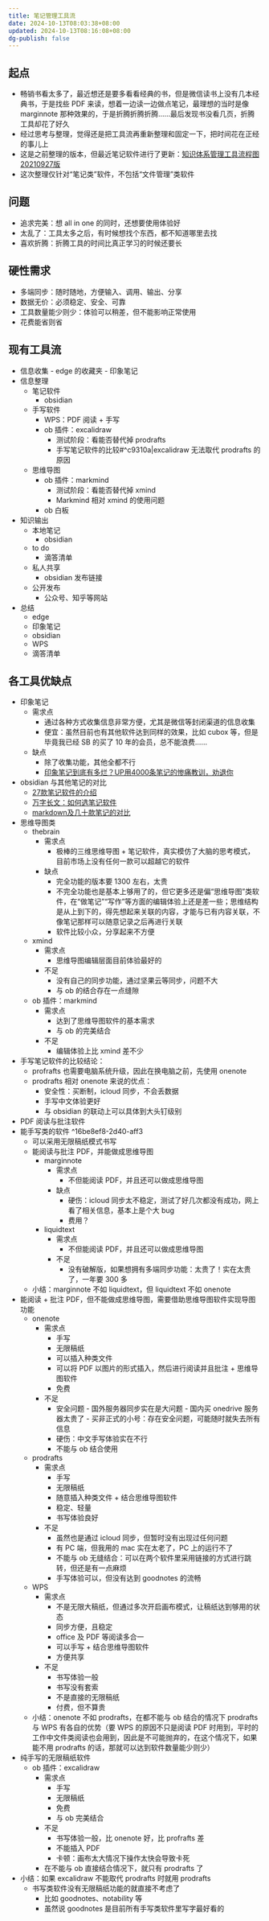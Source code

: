 ```yaml
---
title: 笔记管理工具流
date: 2024-10-13T08:03:38+08:00
updated: 2024-10-13T08:16:08+08:00
dg-publish: false
---
```


## 起点

- 畅销书看太多了，最近想还是要多看看经典的书，但是微信读书上没有几本经典书，于是找些 PDF 来读，想着一边读一边做点笔记，最理想的当时是像 marginnote 那种效果的，于是折腾折腾折腾......最后发现书没看几页，折腾工具却花了好久
- 经过思考与整理，觉得还是把工具流再重新整理和固定一下，把时间花在正经的事儿上
- 这是之前整理的版本，但最近笔记软件进行了更新：[知识体系管理工具流程图20210927版](https://zhuanlan.zhihu.com/p/414532476)
- 这次整理仅针对“笔记类”软件，不包括“文件管理”类软件

## 问题

- 追求完美：想 all in one 的同时，还想要使用体验好
- 太乱了：工具太多之后，有时候想找个东西，都不知道哪里去找
- 喜欢折腾：折腾工具的时间比真正学习的时候还要长

## 硬性需求

- 多端同步：随时随地，方便输入、调用、输出、分享
- 数据无价：必须稳定、安全、可靠
- 工具数量能少则少：体验可以稍差，但不能影响正常使用
- 花费能省则省

## 现有工具流

- 信息收集
		- edge 的收藏夹
		- 印象笔记
- 信息整理
	- 笔记软件
		- obsidian
	- 手写软件
		- WPS：PDF 阅读 + 手写
		- ob 插件：excalidraw
			- 测试阶段：看能否替代掉 prodrafts
			- 手写笔记软件的比较#^c9310a|excalidraw 无法取代 prodrafts 的原因
	- 思维导图
		- ob 插件：markmind
			- 测试阶段：看能否替代掉 xmind
			- Markmind 相对 xmind 的使用问题
		- ob 白板
- 知识输出
	- 本地笔记
		- obsidian
	- to do
		- 滴答清单
	- 私人共享
		- obsidian 发布链接
	- 公开发布
		- 公众号、知乎等网站
- 总结
	- edge
	- 印象笔记
	- obsidian
	- WPS
	- 滴答清单

## 各工具优缺点

- 印象笔记
	- 需求点
		- 通过各种方式收集信息非常方便，尤其是微信等封闭渠道的信息收集
		- 便宜：虽然目前也有其他软件达到同样的效果，比如 cubox 等，但是毕竟我已经 SB 的买了 10 年的会员，总不能浪费......
	- 缺点
		- 除了收集功能，其他全都不行
		- [印象笔记到底有多烂？UP用4000条笔记的惨痛教训，劝退你](https://www.bilibili.com/video/BV1L3411e7L4/?vd_source=5f0d1d683c112ce1c98a2a3a117b647c)
- obsidian 与其他笔记的对比
	- [27款笔记软件的介绍](https://www.cnblogs.com/caixiaoqi/p/16999824.html)
	- [万字长文：如何选笔记软件](https://m.okjike.com/originalPosts/62b9c3cb2c5643956663f412)
	- [markdown及几十款笔记的对比](https://www.bilibili.com/video/BV1Ve4y1s7Qs/?spm_id_from=333.999.0.0&vd_source=5f0d1d683c112ce1c98a2a3a117b647c)
- 思维导图类
	- thebrain
		- 需求点
			- 极棒的三维思维导图 + 笔记软件，真实模仿了大脑的思考模式，目前市场上没有任何一款可以超越它的软件
		- 缺点
			- 完全功能的版本要 1300 左右，太贵
			- 不完全功能也是基本上够用了的，但它更多还是偏“思维导图”类软件，在“做笔记”“写作”等方面的编辑体验上还是差一些；思维结构是从上到下的，得先想起来关联的内容，才能与已有内容关联，不像笔记那样可以随意记录之后再进行关联
			- 软件比较小众，分享起来不方便
	- xmind
		- 需求点
			- 思维导图编辑层面目前体验最好的
		- 不足
			- 没有自己的同步功能，通过坚果云等同步，问题不大
			- 与 ob 的结合存在一点缝隙
	- ob 插件：markmind
		- 需求点
			- 达到了思维导图软件的基本需求
			- 与 ob 的完美结合
		- 不足
			- 编辑体验上比 xmind 差不少
- 手写笔记软件的比较结论：
	- profrafts 也需要电脑系统升级，因此在换电脑之前，先使用 onenote
	- prodrafts 相对 onenote 来说的优点：
		- 安全性：买断制，icloud 同步，不会丢数据
		- 手写中文体验更好
		- 与 obsidian 的联动上可以具体到大头钉级别
- PDF 阅读与批注软件
- 能手写类的软件 ^16be8ef8-2d40-aff3
	- 可以采用无限稿纸模式书写
	- 能阅读与批注 PDF，并能做成思维导图
		- marginnote
			- 需求点
				- 不但能阅读 PDF，并且还可以做成思维导图
			- 缺点
				- 硬伤：icloud 同步太不稳定，测试了好几次都没有成功，网上看了相关信息，基本上是个大 bug
				- 费用？
		- liquidtext
			- 需求点
				- 不但能阅读 PDF，并且还可以做成思维导图
			- 不足
				- 没有破解版，如果想拥有多端同步功能：太贵了！实在太贵了，一年要 300 多
	- 小结：marginnote 不如 liquidtext，但 liquidtext 不如 onenote
- 能阅读 + 批注 PDF，但不能做成思维导图，需要借助思维导图软件实现导图功能
	- onenote
		- 需求点
			- 手写
			- 无限稿纸
			- 可以插入种类文件
			- 可以将 PDF 以图片的形式插入，然后进行阅读并且批注 + 思维导图软件
			- 免费
		- 不足
			- 安全问题
					- 国外服务器同步实在是大问题
					- 国内买 onedrive 服务器太贵了
					- 买非正式的小号：存在安全问题，可能随时就失去所有信息
			- 硬伤：中文手写体验实在不行
			- 不能与 ob 结合使用
	- prodrafts
		- 需求点
			- 手写
			- 无限稿纸
			- 随意插入种类文件 + 结合思维导图软件
			- 稳定、轻量
			- 书写体验良好
		- 不足
			- 虽然也是通过 icloud 同步，但暂时没有出现过任何问题
			- 有 PC 端，但我用的 mac 实在太老了，PC 上的运行不了
			- 不能与 ob 无缝结合：可以在两个软件里采用链接的方式进行跳转，但还是有一点麻烦
			- 手写体验可以，但没有达到 goodnotes 的流畅
	- WPS
		- 需求点
			- 不是无限大稿纸，但通过多次开启画布模式，让稿纸达到够用的状态
			- 同步方便，且稳定
			- office 及 PDF 等阅读多合一
			- 可以手写 + 结合思维导图软件
			- 方便共享
		- 不足
			- 书写体验一般
			- 书写没有套索
			- 不是直接的无限稿纸
			- 付费，但不算贵
	- 小结：onenote 不如 prodrafts，在都不能与 ob 结合的情况下 prodrafts 与 WPS 有各自的优势（要 WPS 的原因不只是阅读 PDF 时用到，平时的工作中文件类阅读也会用到，因此是不可能抛弃的，在这个情况下，如果能不用 prodrafts 的话，那就可以达到软件数量能少则少）
- 纯手写的无限稿纸软件
	- ob 插件：excalidraw
		- 需求点
			- 手写
			- 无限稿纸
			- 免费
			- 与 ob 完美结合
		- 不足
			- 书写体验一般，比 onenote 好，比 profrafts 差
			- 不能插入 PDF
			- 卡顿：画布太大情况下操作太快会导致卡死
		- 在不能与 ob 直接结合情况下，就只有 prodrafts 了
- 小结：如果 excalidraw 不能取代 prodrafts 时就用 prodrafts
	- 书写类软件没有无限稿纸功能的就直接不考虑了
		- 比如 goodnotes、notability 等
		- 虽然说 goodnotes 是目前所有手写类软件里写字最好看的
